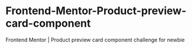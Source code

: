 # Frontend-Mentor-Product-preview-card-component
Frontend Mentor | Product preview card component challenge for newbie
